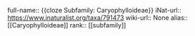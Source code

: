 full-name:: {{cloze Subfamily: Caryophylloideae}}
iNat-url:: https://www.inaturalist.org/taxa/791473
wiki-url:: None
alias:: [[Caryophylloideae]]
rank:: [[subfamily]]